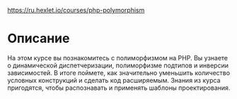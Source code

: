 https://ru.hexlet.io/courses/php-polymorphism

# Описание  
На этом курсе вы познакомитесь с полиморфизмом на PHP. Вы узнаете о динамической диспетчеризации, полиморфизме подтипов и инверсии зависимостей. В итоге поймете, как значительно уменьшить количество условных конструкций и сделать код расширяемым. Знания из курса пригодятся, чтобы распознавать и применять шаблоны проектирования.